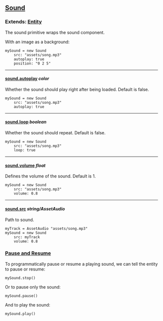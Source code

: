 ## [Sound](#sound)

### Extends: [Entity](#entity)

The sound primitive wraps the sound component.

With an image as a background:

	mySound = new Sound
		src: "assets/song.mp3"
		autoplay: true
		position: "0 2 5"

-------------------------------------------------------

#### [sound.autoplay](#sound-autoplay) *color*

Whether the sound should play right after being loaded. Default is false.

	mySound = new Sound
		src: "assets/song.mp3"
		autoplay: true

-------------------------------------------------------

#### [sound.loop](#sound-loop) *boolean*

Whether the sound should repeat. Default is false.

	mySound = new Sound
		src: "assets/song.mp3"
		loop: true

-------------------------------------------------------

#### [sound.volume](#sound-volume) *float*

Defines the volume of the sound. Default is 1.

	mySound = new Sound
		src: "assets/song.mp3"
		volume: 0.8

-------------------------------------------------------

#### [sound.src](#sound-src) *string/AssetAudio*

Path to sound.
	
	myTrack = AssetAudio "assets/song.mp3"
	mySound = new Sound
		src: myTrack
		volume: 0.8


### [Pause and Resume](#sound-pause-and-resume)

To programmatically pause or resume a playing sound, we can tell the entity to pause or resume:

	mySound.stop()

Or to pause only the sound:

	mySound.pause()

And to play the sound:

	mySound.play()
